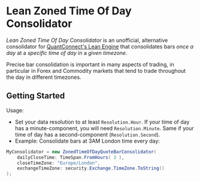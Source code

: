 # Lean Zoned Time Of Day Consolidator

*Lean Zoned Time Of Day Consolidator* is an unofficial, alternative consolidator for [QuantConnect's Lean Engine](https://github.com/quantconnect/lean) that consolidates bars *once a day* at a *specific time of day* in a *given timezone*.

Precise bar consolidation is important in many aspects of trading, in particular in Forex and Commodity markets that tend to trade throughout the day in different timezones.

## Getting Started

Usage:

 * Set your data resolution to at least `Resolution.Hour`. If your time of day has a minute-component, you will need `Resolution.Minute`. Same if your time of day has a second-component (`Resolution.Second`).
 * Example: Consolidate bars at 3AM London time every day:
```c#
MyConsolidator = new ZonedTimeOfDayQuoteBarConsolidator(
	dailyCloseTime: TimeSpan.FromHours( 3 ),
	closeTimeZone: "Europe/London",
	exchangeTimeZone: security.Exchange.TimeZone.ToString()
);
```
